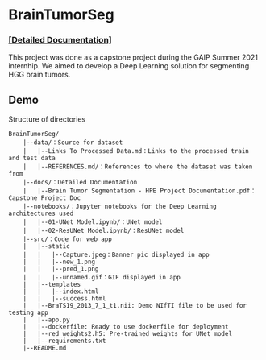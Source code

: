 # BrainTumorSeg

### [[Detailed Documentation]](https://github.com/AdityaG09/BrainTumorSeg/blob/main/docs/Brain%20Tumor%20Segmentation%20-%20HPE%20Project%20Documentation.pdf)
This project was done as a capstone project during the GAIP Summer 2021 internhip. We aimed to develop a Deep Learning solution for segmenting HGG brain tumors.

## Demo

Structure of directories
```
BrainTumorSeg/
    |--data/：Source for dataset
    |   |--Links To Processed Data.md：Links to the processed train and test data
    |	|--REFERENCES.md/：References to where the dataset was taken from
    |--docs/：Detailed Documentation
    |   |--Brain Tumor Segmentation - HPE Project Documentation.pdf：Capstone Project Doc
    |--notebooks/：Jupyter notebooks for the Deep Learning architectures used
    |	|--01-UNet Model.ipynb/：UNet model 
    |	|--02-ResUNet Model.ipynb/：ResUNet model
    |--src/：Code for web app
    |   |--static
    |   |   |--Capture.jpeg：Banner pic displayed in app
    |   |   |--new_1.png
    |   |   |--pred_1.png
    |   |   |--unnamed.gif：GIF displayed in app
    |   |--templates
    |   |   |--index.html
    |   |   |--success.html
    |   |--BraTS19_2013_7_1_t1.nii: Demo NIfTI file to be used for testing app
    |   |--app.py
    |   |--dockerfile: Ready to use dockerfile for deployment
    |   |--red_weights2.h5: Pre-trained weights for UNet model
    |   |--requirements.txt
    |--README.md
```
